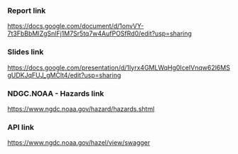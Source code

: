 ### Report link
https://docs.google.com/document/d/1onvVY-7t3FbBbMIZgSnlFj1M7Sr5tq7w4AufPOSfRd0/edit?usp=sharing

### Slides link
https://docs.google.com/presentation/d/1Iyrx4GMLWqHg0IceIVnqw62l6MSgUDKJqFUJ_gMClt4/edit?usp=sharing

### NDGC.NOAA - Hazards link
https://www.ngdc.noaa.gov/hazard/hazards.shtml

### API link
https://www.ngdc.noaa.gov/hazel/view/swagger
